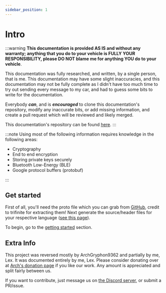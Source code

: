 ```yaml
---
sidebar_position: 1
---
```


# Intro

:::warning
**This documentation is provided AS IS and without any warranty; anything that you do to your vehicle is FULLY YOUR RESPONSIBILITY, please DO NOT blame me for anything YOU do to your vehicle**.

This documentation was fully researched, and written, by a single person, that is me. This documentation may have some slight inaccuracies, and this documentation may not be fully complete as I didn't have too much time to try out sending every message to my car, and had to guess some bits to write for the documentation.

Everybody **_can_**, and is **_encouraged_** to clone this documentation's repository, modify any inaccurate bits, or add missing information, and create a pull request which will be reviewed and likely merged.

This documentation's repository can be found [here](https://github.com/ArchGryphon9362/teslabtapi).
:::

:::note
Using most of the following information requires knowledge in the following areas:

- Cryptography
- End to end encryption
- Storing private keys securely
- Bluetooth Low-Energy (BLE)
- Google protocol buffers (protobuf)

:::

## Get started

First of all, you'll need the proto file which you can grab from [GitHub](https://github.com/trifinite/vcsec-archive/tree/master/protos), credit to trifinite for extracting them!
Next generate the source/header files for your respective language ([see this page](https://developers.google.com/protocol-buffers/docs/overview#generating)).

To begin, go to the [getting started](start) section.

## Extra Info

This project was reversed mostly by ArchGryphon9362 and partially by me, Lex. It was documented entirely by me, Lex. Please consider donating over at [Arch's donation page](https://ko-fi.com/archgryphon9362) if you like our work. Any amount is appreciated and split fairly between us.

If you want to contribute, just message us on [the Discord server](discord), or submit a PR/issue.
